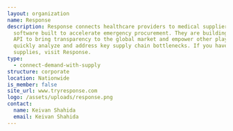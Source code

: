 ```yaml
---
layout: organization
name: Response
description: Response connects healthcare providers to medical suppliers using
  software built to accelerate emergency procurement. They are building an open
  API to bring transparency to the global market and empower other players to
  quickly analyze and address key supply chain bottlenecks. If you have or need
  supplies, visit Response.
type:
  - connect-demand-with-supply
structure: corporate
location: Nationwide
is_member: false
site_url: www.tryresponse.com
logo: /assets/uploads/response.png
contact:
  name: Keivan Shahida
  email: Keivan Shahida
---
```

